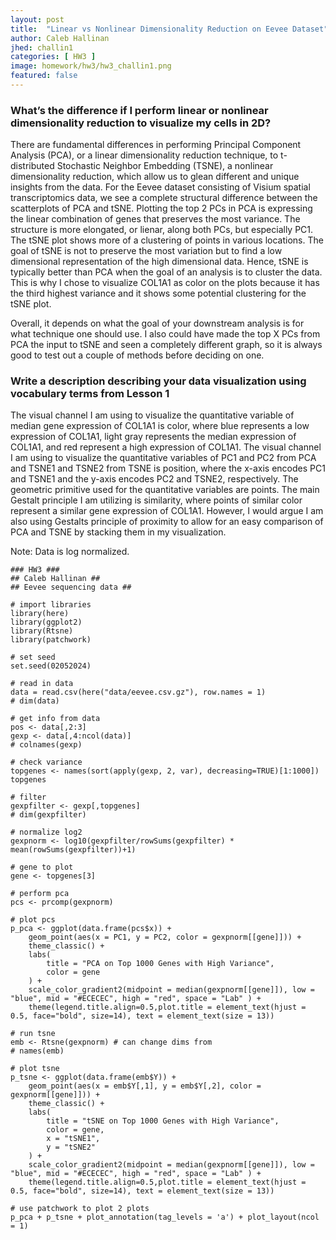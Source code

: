 ```yaml
---
layout: post
title:  "Linear vs Nonlinear Dimensionality Reduction on Eevee Dataset"
author: Caleb Hallinan
jhed: challin1
categories: [ HW3 ]
image: homework/hw3/hw3_challin1.png
featured: false
---
```



### What’s the difference if I perform linear or nonlinear dimensionality reduction to visualize my cells in 2D?
There are fundamental differences in performing Principal Component Analysis (PCA), or a linear dimensionality reduction technique, to t-distributed Stochastic Neighbor Embedding (TSNE), a nonlinear dimensionality reduction, which allow us to glean different and unique insights from the data. For the Eevee dataset consisting of Visium spatial transcriptomics data, we see a complete structural difference between the scatterplots of PCA and tSNE. Plotting the top 2 PCs in PCA is expressing the linear combination of genes that preserves the most variance. The structure is more elongated, or lienar, along both PCs, but especially PC1. The tSNE plot shows more of a clustering of points in various locations. The goal of tSNE is not to preserve the most variation but to find a low dimensional representation of the high dimensional data. Hence, tSNE is typically better than PCA when the goal of an analysis is to cluster the data. This is why I chose to visualize COL1A1 as color on the plots because it has the third highest variance and it shows some potential clustering for the tSNE plot. 

Overall, it depends on what the goal of your downstream analysis is for what technique one should use. I also could have made the top X PCs from PCA the input to tSNE and seen a completely different graph, so it is always good to test out a couple of methods before deciding on one.


### Write a description describing your data visualization using vocabulary terms from Lesson 1

The visual channel I am using to visualize the quantitative variable of median gene expression of COL1A1 is color, where blue represents a low expression of COL1A1, light gray represents the median expression of COL1A1, and red represent a high expression of COL1A1. The visual channel I am using to visualize the quantitative variables of PC1 and PC2 from PCA and TSNE1 and TSNE2 from TSNE is position, where the x-axis encodes PC1 and TSNE1 and the y-axis encodes PC2 and TSNE2, respectively. The geometric primitive used for the quantitative variables are points. The main Gestalt principle I am utilizing is similarity, where points of similar color represent a similar gene expression of COL1A1. However, I would argue I am also using Gestalts principle of proximity to allow for an easy comparison of PCA and TSNE by stacking them in my visualization.

Note: Data is log normalized.


```{r}
### HW3 ###
## Caleb Hallinan ##
## Eevee sequencing data ##

# import libraries
library(here)
library(ggplot2)
library(Rtsne)
library(patchwork)

# set seed
set.seed(02052024)

# read in data
data = read.csv(here("data/eevee.csv.gz"), row.names = 1)
# dim(data)

# get info from data
pos <- data[,2:3]
gexp <- data[,4:ncol(data)]
# colnames(gexp)

# check variance
topgenes <- names(sort(apply(gexp, 2, var), decreasing=TRUE)[1:1000])
topgenes

# filter
gexpfilter <- gexp[,topgenes]
# dim(gexpfilter)

# normalize log2
gexpnorm <- log10(gexpfilter/rowSums(gexpfilter) * mean(rowSums(gexpfilter))+1)

# gene to plot
gene <- topgenes[3]

# perform pca
pcs <- prcomp(gexpnorm)

# plot pcs
p_pca <- ggplot(data.frame(pcs$x)) +
    geom_point(aes(x = PC1, y = PC2, color = gexpnorm[[gene]])) +
    theme_classic() +
    labs(
        title = "PCA on Top 1000 Genes with High Variance",
        color = gene
    ) +
    scale_color_gradient2(midpoint = median(gexpnorm[[gene]]), low = "blue", mid = "#ECECEC", high = "red", space = "Lab" ) + 
    theme(legend.title.align=0.5,plot.title = element_text(hjust = 0.5, face="bold", size=14), text = element_text(size = 13))

# run tsne
emb <- Rtsne(gexpnorm) # can change dims from 
# names(emb)

# plot tsne
p_tsne <- ggplot(data.frame(emb$Y)) +
    geom_point(aes(x = emb$Y[,1], y = emb$Y[,2], color = gexpnorm[[gene]])) +
    theme_classic() +
    labs(
        title = "tSNE on Top 1000 Genes with High Variance",
        color = gene,
        x = "tSNE1",
        y = "tSNE2"
    ) +
    scale_color_gradient2(midpoint = median(gexpnorm[[gene]]), low = "blue", mid = "#ECECEC", high = "red", space = "Lab" ) + 
    theme(legend.title.align=0.5,plot.title = element_text(hjust = 0.5, face="bold", size=14), text = element_text(size = 13))

# use patchwork to plot 2 plots
p_pca + p_tsne + plot_annotation(tag_levels = 'a') + plot_layout(ncol = 1)

```



